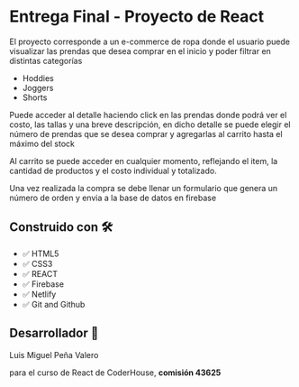 <h1>Entrega Final - Proyecto de React</h1>

<p>El proyecto corresponde a un e-commerce de ropa donde el usuario puede visualizar las prendas que desea comprar en el inicio y poder filtrar en distintas categorías</p>

<ul>
  <li>Hoddies</li>
  <li>Joggers</li>
  <li>Shorts</li>
</ul>

<p>Puede acceder al detalle haciendo click en las prendas donde podrá ver el costo, las tallas y una breve descripción, en dicho detalle se puede elegir el número de prendas que se desea comprar y agregarlas al carrito hasta el máximo del stock</p>

<p>Al carrito se puede acceder en cualquier momento, reflejando el item, la cantidad de productos y el costo individual y totalizado.</p>

<p>Una vez realizada la compra se debe llenar un formulario que genera un número de orden y envia a la base de datos en firebase</p>


<h2>Construido con 🛠️ </h2>

<ul>
  <li>✅ HTML5 </li>
  <li>✅ CSS3 </li>
  <li>✅ REACT </li>
  <li>✅ Firebase </li>
  <li>✅ Netlify </li>
  <li>✅ Git and Github </li>
</ul>

<h2> Desarrollador 👤 </h2>

<p>Luis Miguel Peña Valero</p>
<p>para el curso de React de CoderHouse, <b>comisión 43625</b></p>
